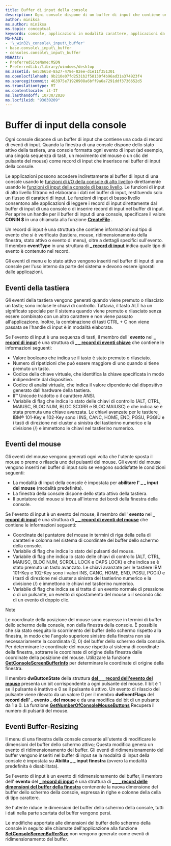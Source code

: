 ```yaml
---
title: Buffer di input della console
description: Ogni console dispone di un buffer di input che contiene una coda di record di eventi di input.
author: miniksa
ms.author: miniksa
ms.topic: conceptual
keywords: console, applicazioni in modalità carattere, applicazioni da riga di comando, applicazioni di terminale, api della console
MS-HAID:
- '\_win32\_console\_input\_buffer'
- base.console\_input\_buffer
- consoles.console\_input\_buffer
MSHAttr:
- PreferredSiteName:MSDN
- PreferredLib:/library/windows/desktop
ms.assetid: 6e536658-8a27-478e-82ee-d1e11f351301
ms.openlocfilehash: 9b210e07fd2531b2f58130f4b96ad31a374923f4
ms.sourcegitcommit: 463975e71920908a6bff9a6a7291ddf3736652d5
ms.translationtype: MT
ms.contentlocale: it-IT
ms.lasthandoff: 10/30/2020
ms.locfileid: "93039209"
---
```

# <a name="console-input-buffer"></a>Buffer di input della console

Ogni console dispone di un buffer di input che contiene una coda di record di eventi di input. Quando la finestra di una console dispone dello stato attivo della tastiera, una console formatta ogni evento di input (ad esempio, una singola sequenza di tasti, un movimento del mouse o un clic del pulsante del mouse) come record di input che inserisce nel buffer di input della console.

Le applicazioni possono accedere indirettamente al buffer di input di una console usando le [funzioni di i/O della console di alto livello](high-level-console-input-and-output-functions.md)o direttamente usando le [funzioni di input della console di basso livello](low-level-console-input-functions.md). Le funzioni di input di alto livello filtrano ed elaborano i dati nel buffer di input, restituendo solo un flusso di caratteri di input. Le funzioni di input di basso livello consentono alle applicazioni di leggere i record di input direttamente dal buffer di input di una console o di inserire record di input nel buffer di input. Per aprire un handle per il buffer di input di una console, specificare il valore **CONIN $** in una chiamata alla funzione [**CreateFile**](https://msdn.microsoft.com/library/windows/desktop/aa363858) .

Un record di input è una struttura che contiene informazioni sul tipo di evento che si è verificato (tastiera, mouse, ridimensionamento della finestra, stato attivo o evento di menu), oltre a dettagli specifici sull'evento. Il membro **eventType** in una struttura di [**\_ record di input**](input-record-str.md) indica quale tipo di evento è contenuto nel record.

Gli eventi di menu e lo stato attivo vengono inseriti nel buffer di input di una console per l'uso interno da parte del sistema e devono essere ignorati dalle applicazioni.

## <a name="keyboard-events"></a>Eventi della tastiera

Gli eventi della tastiera vengono generati quando viene premuto o rilasciato un tasto; sono incluse le chiavi di controllo. Tuttavia, il tasto ALT ha un significato speciale per il sistema quando viene premuto e rilasciato senza essere combinato con un altro carattere e non viene passato all'applicazione. Inoltre, la combinazione di tasti CTRL + C non viene passata se l'handle di input è in modalità elaborata.

Se l'evento di input è una sequenza di tasti, il membro dell' **evento** nel [**\_ record di input**](input-record-str.md) è una struttura di [**\_ \_ record di eventi chiave**](key-event-record-str.md) che contiene le informazioni seguenti:

- Valore booleano che indica se il tasto è stato premuto o rilasciato.
- Numero di ripetizioni che può essere maggiore di uno quando si tiene premuto un tasto.
- Codice della chiave virtuale, che identifica la chiave specificata in modo indipendente dal dispositivo.
- Codice di analisi virtuale, che indica il valore dipendente dal dispositivo generato dall'hardware della tastiera.
- Il™ Unicode tradotto o il carattere ANSI.
- Variabile di flag che indica lo stato delle chiavi di controllo (ALT, CTRL, MAIUSC, BLOC NUM, BLOC SCORR e BLOC MAIUSC) e che indica se è stata premuta una chiave avanzata. Le chiavi avanzate per le tastiere IBM® 101-Key e 102-Key sono i INS, CANC, HOME, END, PGSU, PGGIÙ e i tasti di direzione nei cluster a sinistra del tastierino numerico e la divisione (/) e immettono le chiavi nel tastierino numerico.

## <a name="mouse-events"></a>Eventi del mouse

Gli eventi del mouse vengono generati ogni volta che l'utente sposta il mouse o preme o rilascia uno dei pulsanti del mouse. Gli eventi del mouse vengono inseriti nel buffer di input solo se vengono soddisfatte le condizioni seguenti:

- La modalità di input della console è impostata per **abilitare l' \_ \_ input del mouse** (modalità predefinita).
- La finestra della console dispone dello stato attivo della tastiera.
- Il puntatore del mouse si trova all'interno dei bordi della finestra della console.

Se l'evento di input è un evento del mouse, il membro dell' **evento** nel [**\_ record di input**](input-record-str.md) è una struttura di [**\_ \_ record di eventi del mouse**](mouse-event-record-str.md) che contiene le informazioni seguenti:

- Coordinate del puntatore del mouse in termini di riga della cella di caratteri e colonna nel sistema di coordinate del buffer dello schermo della console.
- Variabile di flag che indica lo stato dei pulsanti del mouse.
- Variabile di flag che indica lo stato delle chiavi di controllo (ALT, CTRL, MAIUSC, BLOC NUM, SCROLL LOCK e CAPS LOCK) e che indica se è stato premuto un tasto avanzato. Le chiavi avanzate per le tastiere IBM 101-Key e 102-Key sono i valori INS, CANC, HOME, END, PGSU, PGGIÙ e i tasti di direzione nei cluster a sinistra del tastierino numerico e la divisione (/) e immettono le chiavi nel tastierino numerico.
- Variabile di flag che indica se si tratta di un evento normale di pressione o di un pulsante, un evento di spostamento del mouse o il secondo clic di un evento di doppio clic.

> [!NOTE]
>Le coordinate della posizione del mouse sono espresse in termini di buffer dello schermo della console, non della finestra della console. È possibile che sia stato eseguito lo scorrimento del buffer dello schermo rispetto alla finestra, in modo che l'angolo superiore sinistro della finestra non sia necessariamente la coordinata (0, 0) del buffer dello schermo della console. Per determinare le coordinate del mouse rispetto al sistema di coordinate della finestra, sottrarre le coordinate di origine della finestra dalle coordinate della posizione del mouse. Utilizzare la funzione [**GetConsoleScreenBufferInfo**](getconsolescreenbufferinfo.md) per determinare le coordinate di origine della finestra.

Il membro **dwButtonState** della struttura [**del \_ \_ record dell'evento del mouse**](mouse-event-record-str.md) presenta un bit corrispondente a ogni pulsante del mouse. Il bit è 1 se il pulsante è inattivo e 0 se il pulsante è attivo. Un evento di rilascio del pulsante viene rilevato da un valore 0 per il membro **dwEventFlags** del **record dell' \_ evento \_ del mouse** e da una modifica del bit di un pulsante da 1 a 0. La funzione [**GetNumberOfConsoleMouseButtons**](getnumberofconsolemousebuttons.md) Recupera il numero di pulsanti del mouse.

## <a name="buffer-resizing-events"></a>Eventi Buffer-Resizing

Il menu di una finestra della console consente all'utente di modificare le dimensioni del buffer dello schermo attivo; Questa modifica genera un evento di ridimensionamento del buffer. Gli eventi di ridimensionamento del buffer vengono inseriti nel buffer di input se la modalità di input della console è impostata su **Abilita \_ \_ input finestra** (ovvero la modalità predefinita è disabilitata).

Se l'evento di input è un evento di ridimensionamento del buffer, il membro dell' **evento** del [**\_ record di input**](input-record-str.md) è una struttura di [**\_ \_ \_ record delle dimensioni del buffer della finestra**](window-buffer-size-record-str.md) contenente la nuova dimensione del buffer dello schermo della console, espressa in righe e colonne della cella di tipo carattere.

Se l'utente riduce le dimensioni del buffer dello schermo della console, tutti i dati nella parte scartata del buffer vengono persi.

Le modifiche apportate alle dimensioni del buffer dello schermo della console in seguito alle chiamate dell'applicazione alla funzione [**SetConsoleScreenBufferSize**](setconsolescreenbuffersize.md) non vengono generate come eventi di ridimensionamento del buffer.
